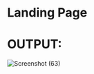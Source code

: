# Landing Page

# OUTPUT:
![Screenshot (63)](https://github.com/user-attachments/assets/54102d46-127f-4116-b78e-06396577ea9e)
